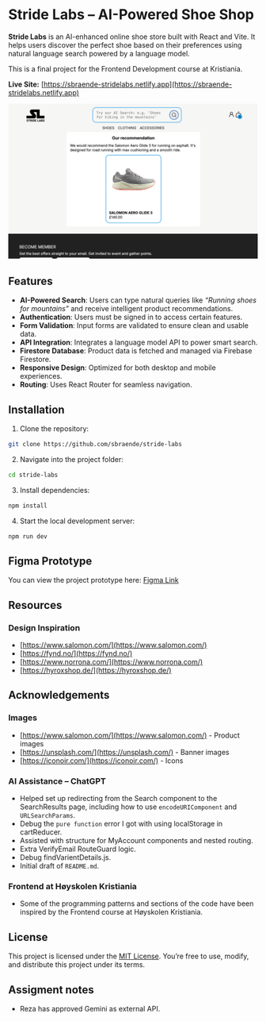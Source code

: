 # Stride Labs – AI-Powered Shoe Shop

**Stride Labs** is an AI-enhanced online shoe store built with React and Vite. It helps users discover the perfect shoe based on their preferences using natural language search powered by a language model.

This is a final project for the Frontend Development course at Kristiania.

**Live Site:** [https://sbraende-stridelabs.netlify.app](https://sbraende-stridelabs.netlify.app)

![Screenshot of site](/public/screenshots/stride-labs.png)

## Features

- **AI-Powered Search**: Users can type natural queries like _“Running shoes for mountains”_ and receive intelligent product recommendations.
- **Authentication**: Users must be signed in to access certain features.
- **Form Validation**: Input forms are validated to ensure clean and usable data.
- **API Integration**: Integrates a language model API to power smart search.
- **Firestore Database**: Product data is fetched and managed via Firebase Firestore.
- **Responsive Design**: Optimized for both desktop and mobile experiences.
- **Routing**: Uses React Router for seamless navigation.

## Installation

1. Clone the repository:

```bash
git clone https://github.com/sbraende/stride-labs
```

2. Navigate into the project folder:

```bash
cd stride-labs
```

3. Install dependencies:

```bash
npm install
```

4. Start the local development server:

```bash
npm run dev
```

## Figma Prototype

You can view the project prototype here: [Figma Link](https://www.figma.com/design/zBhvJqTttTMZMjZFvxUFj8/Shoe-shop?m=auto&t=EoYNkw1mV8lEOkIL-1)

## Resources

### Design Inspiration

- [https://www.salomon.com/](https://www.salomon.com/)
- [https://fynd.no/](https://fynd.no/)
- [https://www.norrona.com/](https://www.norrona.com/)
- [https://hyroxshop.de/](https://hyroxshop.de/)

## Acknowledgements

### Images

- [https://www.salomon.com/](https://www.salomon.com/) - Product images
- [https://unsplash.com/](https://unsplash.com/) - Banner images
- [https://iconoir.com/](https://iconoir.com/) - Icons

### AI Assistance – ChatGPT

- Helped set up redirecting from the Search component to the SearchResults page, including how to use `encodeURIComponent` and `URLSearchParams`.
- Debug the `pure function` error I got with using localStorage in cartReducer.
- Assisted with structure for MyAccount components and nested routing.
- Extra VerifyEmail RouteGuard logic.
- Debug findVarientDetails.js.
- Initial draft of `README.md`.

### Frontend at Høyskolen Kristiania

- Some of the programming patterns and sections of the code have been inspired by the Frontend course at Høyskolen Kristiania.

## License

This project is licensed under the [MIT License](./LICENSE). You’re free to use, modify, and distribute this project under its terms.

## Assigment notes

- Reza has approved Gemini as external API.

